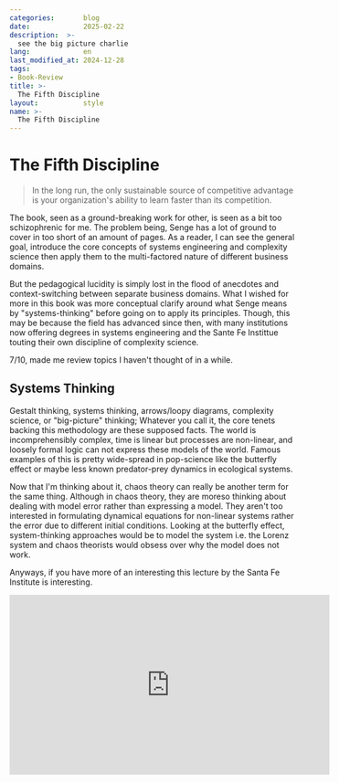 ```yaml
---
categories:       blog
date:             2025-02-22
description:  >-
  see the big picture charlie 
lang:             en
last_modified_at: 2024-12-28
tags:
- Book-Review
title: >-
  The Fifth Discipline 
layout:           style
name: >-
  The Fifth Discipline 
---
```



# The Fifth Discipline

> In the long run, the only sustainable source of competitive advantage is your organization's ability to learn faster than its competition.

The book, seen as a ground-breaking work for other, is seen as a bit too schizophrenic for me. The problem being, Senge has a lot of ground to cover in too short of an amount of pages. As a reader, I can see the general goal, introduce the core concepts of systems engineering and complexity science then apply them to the multi-factored nature of different business domains. 

But the pedagogical lucidity is simply lost in the flood of anecdotes and context-switching between separate business domains. What I wished for more in this book was more conceptual clarify around what Senge means by "systems-thinking" before going on to apply its principles. Though, this may be because the field has advanced since then, with many institutions now offering degrees in systems engineering and the Sante Fe Instittue touting their own discipline of complexity science.

7/10, made me review topics I haven't thought of in a while. 

## Systems Thinking 

Gestalt thinking, systems thinking, arrows/loopy diagrams, complexity science, or "big-picture" thinking; Whatever you call it, the core tenets backing this methodology are these supposed facts. The world is incomprehensibly complex, time is linear but processes are non-linear, and loosely formal logic can not express these models of the world. Famous examples of this is pretty wide-spread in pop-science like the butterfly effect or maybe less known predator-prey dynamics in ecological systems.

Now that I'm thinking about it, chaos theory can really be another term for the same thing. Although in chaos theory, they are moreso thinking about dealing with model error rather than expressing a model. They aren't too interested in formulating dynamical equations for non-linear systems rather the error due to different initial conditions. Looking at the butterfly effect, system-thinking approaches would be to model the system i.e. the Lorenz system and chaos theorists would obsess over why the model does not work.

Anyways, if you have more of an interesting this lecture by the Santa Fe Institute is interesting.

<iframe width="560" height="315" src="https://www.youtube.com/embed/JR93X7xK05o?si=Mah-Vwxr8nzkDU2W" title="YouTube video player" frameborder="0" allow="accelerometer; autoplay; clipboard-write; encrypted-media; gyroscope; picture-in-picture; web-share" referrerpolicy="strict-origin-when-cross-origin" allowfullscreen></iframe>


